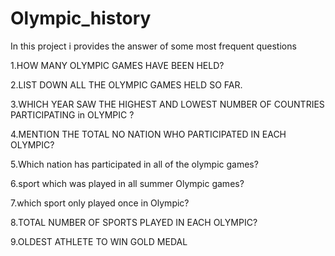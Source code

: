 # Olympic_history
In this project i provides the answer of some most frequent questions 

1.HOW MANY OLYMPIC GAMES HAVE BEEN HELD?

2.LIST DOWN ALL THE OLYMPIC GAMES HELD SO FAR.

3.WHICH YEAR SAW THE HIGHEST AND 
LOWEST NUMBER OF COUNTRIES PARTICIPATING in OLYMPIC  ?

4.MENTION THE TOTAL NO NATION WHO PARTICIPATED IN EACH OLYMPIC?

5.Which nation has participated in all of the olympic games?

6.sport which was played in all summer Olympic games?

7.which sport only played once in Olympic?

8.TOTAL NUMBER OF SPORTS PLAYED IN EACH OLYMPIC?

9.OLDEST ATHLETE TO WIN GOLD MEDAL
